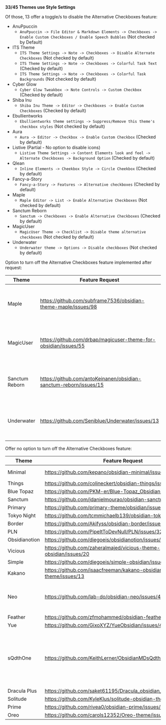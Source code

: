 **33/45 Themes use Style Settings**

Of those, 13 offer a toggle/s to disable the Alternative Checkboxes feature:
- AnuPpuccin
    - `AnuPpuccin -> File Editor & Markdown Elements -> Checkboxes -> Enable Custom Checkboxes / Enable Speech Bubbles` (Not checked by Default)
- ITS Theme
    - `ITS Theme Settings -> Note -> Checkboxes -> Disable Alternate Checkboxes` (Not checked by default)
    - `ITS Theme Settings -> Note -> Checkboxes -> Colorful Task Text` (Checked by default)
    - `ITS Theme Settings -> Note -> Checkboxes -> Colorful Task Backgrounds` (Not checked by default)
- Cyber Glow
    - `Cyber Glow Tweakbox -> Note Controls -> Custom Checkbox` (Checked by default)
- Shiba Inu
    - `Shiba Inu Theme -> Editor -> Checkboxes -> Enable Custom Checkboxes` (Checked by default)
- Ebullientworks
    - `Ebullientworks theme settings -> Suppress/Remove this theme's checkbox styles` (Not checked by default)
- Aura
    - `Aura -> Editor -> Checkbox -> Enable Custom Checkbox` (Checked by default)
- Listive (Partial - No option to disable icons)
    - `Listive Theme Settings -> Content Elements look and feel -> Alternate Checkboxes -> Background Option` (Checked by default)
- Qlean
    - `Inline Elements -> Cheekbox Style -> Circle Cheekbox` (Checked by default)
- Fancy-a-Story
	- `Fancy-a-Story -> Features -> Alternative checkboxes` (Checked by default)
- Maple
	- `Maple Editor -> List -> Enable Alternative Checkboxes` (Not checked by default)
- Sanctum Reborn
	- `Sanctum -> Checkboxes -> Enable Alternative Checkboxes` (Checked by default)
- MagicUser
	- `MagicUser Theme -> Checklist -> Disable theme alternative checkboxes` (Not checked by default)
- Underwater
	- `Underwater theme -> Options -> Disable checkboxes` (Not checked by default)

Option to turn off the Alternative Checkboxes feature implemented after request:

| Theme          | Feature Request                                                   | Status      | Notes                                   |
| -------------- | ----------------------------------------------------------------- | ----------- | --------------------------------------- |
| Maple          | https://github.com/subframe7536/obsidian-theme-maple/issues/98    | Implemented | Check above for Style Settings location |
| MagicUser      | https://github.com/drbap/magicuser-theme-for-obsidian/issues/55   | Implemented | Check above for Style Settings location |
| Sanctum Reborn | https://github.com/antoKeinanen/obsidian-sanctum-reborn/issues/15 | Implemented | Check above for Style Settings location |
| Underwater     | https://github.com/Seniblue/Underwater/issues/13                  | Implemented | Check above for Style Settings location |


Offer no option to turn off the Alternative Checkboxes feature:

| Theme         | Feature Request                                                  | Status | Notes                                                              |
| ------------- | ---------------------------------------------------------------- | ------ | ------------------------------------------------------------------ |
| Minimal       | https://github.com/kepano/obsidian-minimal/issues/792            | Open   | Will look into it                                                  |
| Things        | https://github.com/colineckert/obsidian-things/issues/169        | Open   |                                                                    |
| Blue Topaz    | https://github.com/PKM-er/Blue-Topaz_Obsidian-css/issues/625     | Open   |                                                                    |
| Sanctum       | https://github.com/jdanielmourao/obsidian-sanctum/issues/232     | Open   |                                                                    |
| Primary       | https://github.com/primary-theme/obsidian/issues/255             | Open   |                                                                    |
| Tokyo Night   | https://github.com/tcmmichaelb139/obsidian-tokyonight/issues/8   | Open   |                                                                    |
| Border        | https://github.com/Akifyss/obsidian-border/issues/350            | Open   |                                                                    |
| PLN           | https://github.com/PipeItToDevNull/PLN/issues/32                 | Open   |                                                                    |
| Obsidianotion | https://github.com/diegoeis/obsidianotion/issues/15              | Open   |                                                                    |
| Vicious       | https://github.com/zaheralmajed/vicious-theme-obsidian/issues/20 | Open   |                                                                    |
| Simple        | https://github.com/diegoeis/simple-obsidian/issues/2             | Open   |                                                                    |
| Kakano        | https://github.com/isaacfreeman/kakano-obsidian-theme/issues/13  | Open   |                                                                    |
| Neo           | https://github.com/lab-do/obsidian-neo/issues/4                  | Open   | Happy to implement once they have some time                        |
| Feather       | https://github.com/zfmohammed/obsidian-feather/issues/2          | Open   |                                                                    |
| Yue           | https://github.com/GixoXYZ/YueObsidian/issues/4                  | Open   |                                                                    |
| sQdthOne      | https://github.com/KeithLerner/ObsidianMDsQdthOne/issues/22      | Open   | Busy ATM. Can implement before end of year. Possibly help with PR? |
| Dracula Plus  | https://github.com/saket61195/Dracula_obsidian_theme/issues/13   | Open   |                                                                    |
| Solitude      | https://github.com/KyleKlus/solitude-obsidian-theme/issues/6     | Open   |                                                                    |
| Prime         | https://github.com/rivea0/obsidian-prime/issues/7                | Open   |                                                                    |
| Oreo          | https://github.com/carols12352/Oreo-theme/issues/1               | Open   |                                                                    |

